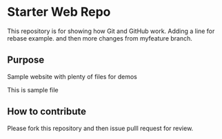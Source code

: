 # Starter Web Repo

This repository is for showing how Git and GitHub work.
Adding a line for rebase example. and then more changes from myfeature branch.

## Purpose

Sample website with plenty of files for demos

This is sample file

## How to contribute
Please fork this repository and then issue pulll request for review.
